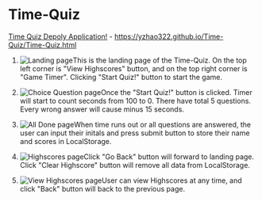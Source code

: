 # Time-Quiz


[Time Quiz Depoly Application!](https://yzhao322.github.io/Time-Quiz/Time-Quiz.html) - https://yzhao322.github.io/Time-Quiz/Time-Quiz.html 

1. ![Landing page](/source/Landing-Page.png)This is the landing page of the Time-Quiz. On the top left corner is "View Highscores" button, and on the top right corner is "Game Timer". Clicking "Start Quiz!" button to start the game.

2. ![Choice Question page](/source/Choice.png)Once the "Start Quiz!" button is clicked. Timer will start to count seconds from 100 to 0. There have total 5 questions. Every wrong answer will cause minus 15 seconds. 

3. ![All Done page](/source/All-Done.png)When time runs out or all questions are answered, the user can input their initals and press submit button to store their name and scores in LocalStorage.

4. ![Highscores page](/source/Highscore-Page.png)Click "Go Back" button will forward to landing page. Click "Clear Highscore" button will remove all data from LocalStorage.

5. ![View Highscores page](/source/View-Highscore-Page.png)User can view Highscores at any time, and click "Back" button will back to the previous page.
